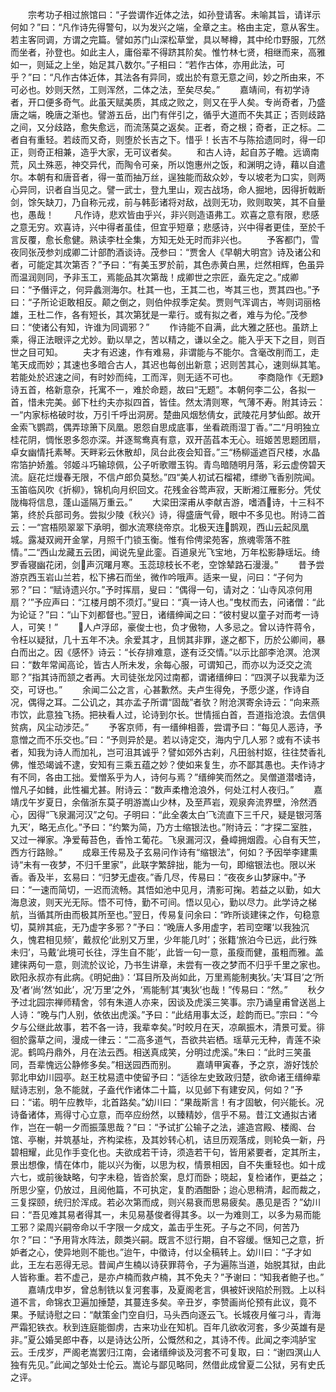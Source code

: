 <!-- { "loadSidebar": true } -->
　　宗考功子相过旅馆曰：“子尝谓作近体之法，如孙登请客。未喻其旨，请详示何如？”曰：“凡作诗先得警句，以为发兴之端，全章之主。格由主定，意从客生。若主客同调，方谓之完篇。譬如苏门山深松草堂，具以琴樽，其中纶巾野服，兀然而坐者，孙登也。如此主人，庸俗辈不得跻其阶矣。惟竹林七贤，相继而来，高雅如一，则延之上坐，始足其八数尔。”子相曰：“若作古体，亦用此法，可乎？”曰：“凡作古体近体，其法各有异同，或出於有意无意之间，妙之所由来，不可必也。妙则天然，工则浑然，二体之法，至矣尽矣。”
　　嘉靖间，有初学诗者，开口便多奇气。此虽天赋美质，其成之败之，则又在乎人矣。专尚奇者，乃盛唐之端，晚唐之渐也。譬游五岳，出门有伴引之，循乎大道而不失其正；否则歧路之间，又分歧路，愈失愈远，而流荡莫之返矣。正者，奇之根；奇者，正之标。二者自有重轻。若歧而又奇，则堕於长吉之下。惜乎！长吉不与陈拾遗同时，得一印正，则奇正相兼，造乎大家，无可议者矣。
　　和古人诗，起自苏子瞻。远谪南荒，风土殊恶，神交异代，而陶令可亲，所以饱惠州之饭，和渊明之诗，藉以自遣尔。本朝有和唐音者，得一茧而抽万丝，逞独能而敌众妙，专以坡老为口实，则两心异同，识者自当见之。譬一武士，登九里山，观古战场，命人掘地，因得折戟断剑，馀矢缺刀，乃自称元戎，前与韩彭诸将对敌，战则无功，败则取笑，其不自量也，愚哉！
　　凡作诗，悲欢皆由乎兴，非兴则造语弗工。欢喜之意有限，悲感之意无穷。欢喜诗，兴中得者虽佳，但宜乎短章；悲感诗，兴中得者更佳，至於千言反覆，愈长愈健。熟读李杜全集，方知无处无时而非兴也。
　　予客都门，雪夜同张茂参刘成卿二计部酌酒谈诗。茂参曰：“贾舍人《早朝大明宫》诗及诸公和者，可能定其次第否？”予曰：“有美玉罗於前，其色赤黄白黑，烂然相辉，色虽异而温润则同，予非玉工，焉能品其次第哉！成卿世之宗匠，盍先定之。”成卿曰：“予僭评之，何异蠡测海尔。杜其一也，王其二也，岑其三也，贾其四也。”予曰：“子所论讵敢相反。颠之倒之，则伯仲叔季定矣。贾则气浑调古，岑则词丽格雄，王杜二作，各有短长，其次第犹是一辈行。或有拟之者，难与为伦。”茂参曰：“使诸公有知，许谁为同调邪？”
　　作诗能不自满，此大雅之胚也。虽跻上乘，得正法眼评之尤妙。勤以旱之，苦以精之，谦以全之。能入乎天下之目，则百世之目可知。
　　夫才有迟速，作有难易，非谓能与不能尔。含毫改削而工，走笔天成而妙；其速也多暗合古人，其迟也每创出新意；迟则苦其心，速则纵其笔。若能处於迟速之间，有时妙而纯，工而浑，则无适不可也。
　　李商隐作《无题》诗五首，格新意杂，托寓不一，难於命题，故曰“无题”。本朝何李二公，各拟一首，惜未完美。邺下杜约夫亦拟四首，皆佳。然太清则寒，气薄不寿。附其诗云：一“内家标格破时妆，万引千呼出洞房。楚曲风烟愁倩女，武陵花月梦仙郎。故开金索飞鹦鹉，偶弄琼箫下凤凰。恩怨自思成底事，坐看疏雨湿丁香。”二“月明独立桂花阴，惆怅恩多怨亦深。并逐鸳鸯真有意，双开菡萏本无心。班姬苦思题团扇，卓女幽情托素琴。天畔彩云休散却，凤台此夜会知音。”三“杨柳遥遮百尺楼，水晶帘箔护娇羞。邻姬斗巧输琼佩，公子听歌赠玉钩。青鸟暗随明月落，彩云虚傍碧天流。庭花烂熳春无限，不信卢郎负莫愁。”四“美人初试石榴裙，缥缈飞香别院闻。玉笛临风吹《折柳》，锦机向月织回文。花残金谷莺声寂，天断湘江雁影分。凭仗陇梅将信息，蓬山遥隔万重云。”
　　大梁田深甫从李献吉游，嗜酒诗，十三科不第，终於兵部司务。尝拟少陵《秋兴》诗，得盛唐气骨，眼中不多见也。附诗二首云：一“宫梧陨翠翠下承明，御水流寒绕帝京。北极天连鹊观，西山云起凤凰城。露凝双阙开金掌，月照千门锁玉衡。惟有伶俜梁苑客，旅魂零落不胜情。”二“西山龙藏五云团，闻说先皇此銮。百道泉光飞宝地，万年松影静瑶坛。绮罗香寝幽花闭，剑声沉曙月寒。玉蕊琼枝长不老，空馀辇路石漫漫。”
　　昔予尝游京西玉岩山兰若，松下拂石而坐，微作吟哦声。适来一叟，问曰：“子何为邪？”曰：“赋诗遗兴尔。”予时挥扇，叟曰：“偶得一句，请对之：‘山寺风凉何用扇？’”予应声曰：“江楼月朗不须灯。”叟曰：“真一诗人也。”曳杖而去，问诸僧：“此为论证？”曰：“山下刘都督也。”翌日，诸缙绅闻之曰：“彼村叟以童子对而考一诗人，可笑！”
　　人卢浮邱，豪俊士也，负才傲物，人多忌之。曾以诗忤蒋令，令枉以疑狱，几十五年不决。余爱其才，且悯其非罪，遂之都下，历於公卿间，暴白而出之。因《感怀》诗云：“长存排难意，遂有泛交情。”以示比部李沧溟。沧溟曰：“数年常闻高论，皆古人所未发，余每心服，可谓知己，而亦以为泛交之流耶？”指其诗而颔之者再。大司徒张龙冈过南都，谓诸缙绅曰：“四溟子以我辈为泛交，可讶也。”
　　余闻二公之言，心甚歉然。夫卢生得免，予愿少遂，作诗自况，偶得之耳。二公讥之，其亦孟子所谓“固哉”者欤？附沧溟寄余诗云：“向来燕市饮，此意独飞扬。把袂看人过，论诗到尔长。世情摇白首，吾道指沧浪。去信俱贫病，风尘动涉茫。”
　　予客京师，有一缙绅相善，尝谓予曰：“每见人恶诗，予意憎之而不乐交也。”曰：“予则异於是。若以诗定交，海内宁几人邪？或有不读书者，知我为诗人而加礼，岂可沮其诚乎？譬如郊外古刹，凡田翁村妪，往往焚香礼佛，惟恐竭诚不逮，安知有三乘五蕴之妙？使如来复生，亦不鄙其愚也。夫作诗才有不同，各由工拙。爱憎系乎为人，诗何与焉？”缙绅笑而然之。吴僧道潜嗜诗，憎凡子如雠，此性褊尤甚。附诗云：“数声柔橹沧浪外，何处江村人夜归。”
　　嘉靖戊午岁夏日，余偕浙东莫子明游嵩山少林，及至芦岩，观泉奔流界壁，泠然洒心，因得“飞泉漏河汉”之句。子明曰：“此全袭太白‘飞流直下三千尺，疑是银河落九天’，略无点化。”予曰：“约繁为简，乃方士缩银法也。”附诗云：“才探二室胜，又过一禅家。净爱莓苔色，香怜エ葡花。飞泉漏河汉，叠嶂拥烟霞。心自有天竺，西方行路赊。”
　　成皋王传易及子玄易问作诗有“缩银法”，何如？予因举李建熏诗“未有一夜梦，不归千里家”，此联字繁辞拙，能为一句，即缩银法也。限以米香。香及半，玄易曰：“归梦无虚夜。”香几尽，传易曰：“夜夜乡山梦寐中。”予曰：“一速而简切，一迟而流畅。其悟如池中见月，清影可掬。若益之以勤，如大海息波，则天光无际。悟不可恃，勤不可间。悟以见心，勤以尽力。此学诗之梯航，当循其所由而极其所至也。”翌日，传易复问余曰：“昨所谈建徕之作，句稳意切，莫辨其疵，无乃虚字多邪？”予曰：“晚唐人多用虚字，若司空曙‘以我独沉久，愧君相见频’，戴叔伦‘此别又万里，少年能几时’；张籍‘旅泊今已远，此行殊未归’，马戴‘此境可长往，浮生自不能’，此皆一句一意，虽瘦而健，虽粗而雅。盖建徕两句一意，则流於议论，乃书生讲章，未尝有一夜之梦而不归乎千里之家也。欧阳永叔亦有此病。《明妃曲》：‘耳目所及尚如此，万里焉能制夷狄。’夫‘耳目’之‘所及’者‘尚’然‘如此’，况‘万里’之外，‘焉能制’其‘夷狄’也哉！”传易曰：“然。”
　　秋夕予过北园宗禅师精舍，邻有朱道人亦来，因谈及虎溪三笑事。宗乃诵皇甫曾送邕上人诗：“晚与门人别，依依出虎溪。”予曰：“此结用事太泛，趁韵而已。”宗曰：“今夕与公继此故事，若不各一诗，我辈幸矣。”时皎月在天，凉飙振木，清景可爱。徘徊於露草之间，漫成一律云：“二高多道气，吾欲共岩栖。瑶草元无种，青莲不染泥。鹤鸣丹鼎外，月在法云西。相送真成笑，分明过虎溪。”朱曰：“此时三笑虽同，吾辈愧远公静修多矣。”相送园西而别。
　　嘉靖甲寅春，予之京，游好饯於郭北申幼川园亭。赵王枕易遗中使留予曰：“适徐左史致政归楚，欲命诸王缙绅辈赋诗志别，急不能就，子盍代作诸体二十篇，以见邺下有建安风，何如？”予曰：“诺。明午应教毕，北首路矣。”幼川曰：“果哉斯言！有才固敏，何兴能长。况诗备诸体，焉得寸心立意，而卒应纷然，以臻精妙，信乎不易。昔江文通拟古诸作，岂在一朝一夕而振藻思哉？”曰：“予试扩公输子之法，遽造宫殿、楼阁、台馆、亭榭，并筑基址，齐构梁栋，及其妙转心机，诘旦历观落成，则轮奂一新，丹碧相耀，此见作手变化也。夫欲成若干诗，须造若干句，皆用紧要者，定其所主，景出想像，情在体巾，能以兴为衡，以思为权，情景相因，自不失重轻也。如十成六七，或前後缺略，句字未稳，皆沓於案，息灯而卧；晓起，复检诸作，更益之；所思少窒，仍放过，且阅他篇，不可执定，复酌酒酣卧；迨心思稍清，起而裁之，三复探颐，统归於浑成。若必次第而成，则兴易衰而思易疲矣。愚见是否？”幼川曰：“吾见难其易者得其一，未见易基俊者得其多。以一为难则工，以多为易而能工邪？梁周兴嗣帝命以千字限一夕成文，盖击乎生死。子与之不同，何苦乃尔？”曰：“予用背水阵法，颇类兴嗣。既言不愆行期，自不容缓。惬知己之意，折妒者之心，使异地则不能也。”迨午，中徵诗，付以全稿转上。幼川曰：“子才如此，王左右恶得无忌。昔闻卢生楠以诗获罪蒋令，子为遍陈当道，始脱其狱，由此人皆称重。若不虚己，是亦卢楠而救卢楠，其不免夫？”予谢曰：“知我者鲍子也。”
　　嘉靖戊申岁，曾总制铣以复河套事，及夏阁老言，俱被奸谀陷於刑戮。上以科道不言，命锦衣卫遍加捶楚，其蔓连多矣。辛丑岁，李赞画尚伦预有此议，竟不果。予赋诗慰之曰：“献策金门空自归，马头西向逐云飞。长城夜月催刁斗，青海严霜犯铁衣。秋到连庭能御虏，古来功业在知机。百年几欲收河套，多少英雄有是非。”夏公婚吴郎中舂，以是诗达公所，公慨然和之，其诗不传。此闻之李鸿胪宝云。壬戌岁，严阁老嵩罢归江南，会诸缙绅谈及河套不可复取，曰：“谢四溟山人独有先见。”此闻之邹处士伦云。嵩论与鄙见略同，然借此成曾夏二公狱，另有史氏之评。

